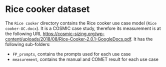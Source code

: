 # Rice cooker dataset
The `Rice cooker` directory contains the Rice cooker use case model (`Rice cooker-UC.docx`). It is a COSMIC case study, therefore its measurement is at the following URL https://cosmic-sizing.org/wp-content/uploads/2018/08/Rice-Cooker-2.0.1-GoogleDocs.pdf. 
It has the following sub-folders:
- `FP_prompts`, contains the prompts used for each use case
- `measurement`, contains the manual and COMET result for each use case